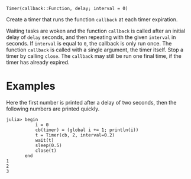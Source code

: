 ```
Timer(callback::Function, delay; interval = 0)
```

Create a timer that runs the function `callback` at each timer expiration.

Waiting tasks are woken and the function `callback` is called after an initial delay of `delay` seconds, and then repeating with the given `interval` in seconds. If `interval` is equal to `0`, the callback is only run once. The function `callback` is called with a single argument, the timer itself. Stop a timer by calling `close`. The `callback` may still be run one final time, if the timer has already expired.

# Examples

Here the first number is printed after a delay of two seconds, then the following numbers are printed quickly.

```julia-repl
julia> begin
           i = 0
           cb(timer) = (global i += 1; println(i))
           t = Timer(cb, 2, interval=0.2)
           wait(t)
           sleep(0.5)
           close(t)
       end
1
2
3
```

